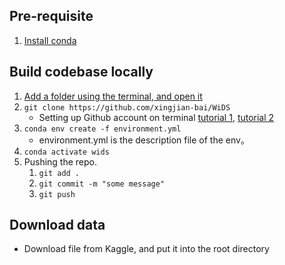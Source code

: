 ## Pre-requisite
1. [Install conda](https://conda.io/projects/conda/en/latest/user-guide/install/index.html)


## Build codebase locally
1. [Add a folder using the terminal, and open it](https://blog.csdn.net/biggercoffee/article/details/50752910)
2. `git clone https://github.com/xingjian-bai/WiDS`
   - Setting up Github account on terminal [tutorial 1](https://www.cnblogs.com/suihung/p/16087899.html), [tutorial 2](https://tonyscript.github.io/2017/12/17/2017-12-17-Using-GitHub-In-Terminal/)
3. `conda env create -f environment.yml`
    - environment.yml is the description file of the env。
4. `conda activate wids`
5. Pushing the repo.
   1. `git add .` 
   2. `git commit -m "some message"`
   3. `git push`

## Download data
- Download file from Kaggle, and put it into the root directory